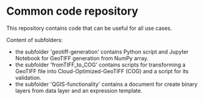 # Common code repository
This repository contains code that can be useful for all use cases.

Content of subfolders:
   - the subfolder 'geotiff-generation' contains Python script and Jupyter Notebook for GeoTIFF generation from NumPy array.
   - the subfolder 'fromTIFF_to_COG' contains scripts for transforming a GeoTIFF file into Cloud-Optimized-GeoTIFF (COG) and a script for its validation.
   - the subfolder 'QGIS-functionality' contains a document for create binary layers from data layer and an expression template.
